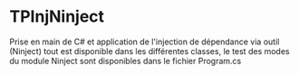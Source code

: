 # TPInjNinject

Prise en main de C# et application de l'injection de dépendance via outil (Ninject) tout est disponible dans les différentes classes, le test des modes du module Ninject sont disponibles dans le fichier Program.cs
